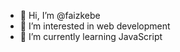 - 👋 Hi, I’m @faizkebe
- 👀 I’m interested in web development
- 🌱 I’m currently learning JavaScript

<!---
faizkebe/faizkebe is a ✨ special ✨ repository because its `README.md` (this file) appears on your GitHub profile.
You can click the Preview link to take a look at your changes.
--->
